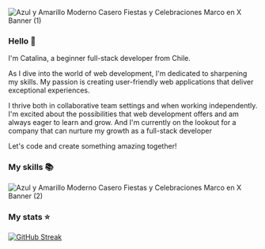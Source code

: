 
![Azul y Amarillo Moderno Casero Fiestas y Celebraciones Marco en X Banner (1)](https://github.com/CatalinaScheleff/CatalinaScheleff/assets/122483646/6aedb831-c33c-4847-8dd4-8f0d651c99b3)
### Hello 👋

I'm Catalina, a beginner full-stack developer from Chile.

As I dive into the world of web development, I'm dedicated to sharpening my skills. My passion is creating user-friendly web applications that deliver exceptional experiences.

I thrive both in collaborative team settings and when working independently. I'm excited about the possibilities that web development offers and am always eager to learn and grow. And I'm currently on the lookout for a company that can nurture my growth as a full-stack developer

Let's code and create something amazing together!

### My skills 📚
![Azul y Amarillo Moderno Casero Fiestas y Celebraciones Marco en X Banner (2)](https://github.com/CatalinaScheleff/CatalinaScheleff/assets/122483646/8d3b31e7-dbdc-40e7-bc4a-e3ee70a8aeba)

### My stats ⭐
[![GitHub Streak](https://streak-stats.demolab.com/?user=CatalinaScheleff&theme=highcontrast&mode=weekly)](https://git.io/streak-stats)


<!--
**CatalinaScheleff/CatalinaScheleff** is a ✨ _special_ ✨ repository because its `README.md` (this file) appears on your GitHub profile.

Here are some ideas to get you started:

- 🔭 I’m currently working on ...
- 🌱 I’m currently learning ...
- 👯 I’m looking to collaborate on ...
- 🤔 I’m looking for help with ...
- 💬 Ask me about ...
- 📫 How to reach me: ...
- 😄 Pronouns: ...
- ⚡ Fun fact: ...
-->
